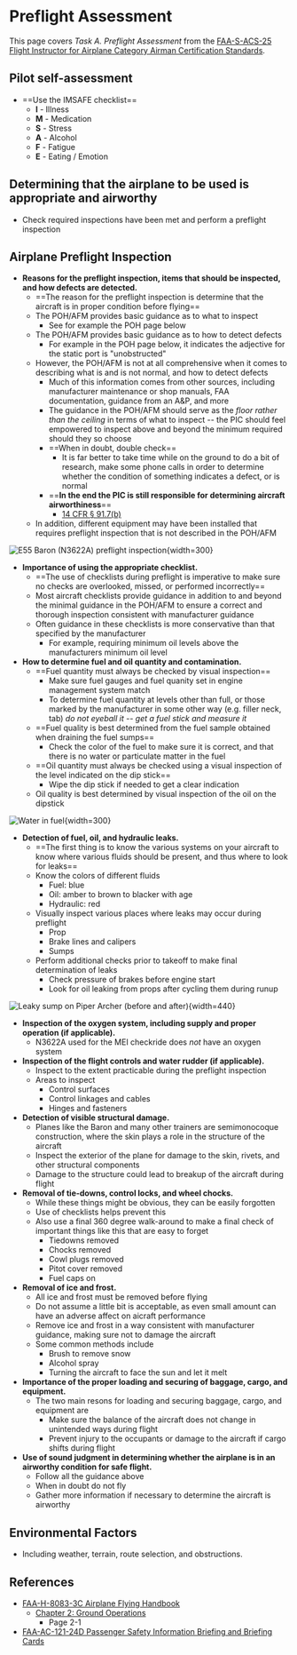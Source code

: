 # Preflight Assessment

This page covers *Task A. Preflight Assessment* from the [FAA-S-ACS-25 Flight Instructor for Airplane Category Airman Certification Standards](https://www.faa.gov/training_testing/testing/acs/cfi_airplane_acs_25.pdf).

## Pilot self-assessment

* ==Use the IMSAFE checklist==
  * **I** - Illness
  * **M** - Medication
  * **S** - Stress
  * **A** - Alcohol
  * **F** - Fatigue
  * **E** - Eating / Emotion

## Determining that the airplane to be used is appropriate and airworthy

* Check required inspections have been met and perform a preflight inspection

## Airplane Preflight Inspection

* **Reasons for the preflight inspection, items that should be inspected, and how defects are detected.**
  * ==The reason for the preflight inspection is determine that the aircraft is in proper condition before flying==
  * The POH/AFM provides basic guidance as to what to inspect
    * See for example the POH page below
  * The POH/AFM provides basic guidance as to how to detect defects
    * For example in the POH page below, it indicates the adjective for the static port is "unobstructed"
  * However, the POH/AFM is not at all comprehensive when it comes to describing what is and is not normal, and how to detect defects
    * Much of this information comes from other sources, including manufacturer maintenance or shop manuals, FAA documentation, guidance from an A&P, and more
    * The guidance in the POH/AFM should serve as the *floor rather than the ceiling* in terms of what to inspect -- the PIC should feel empowered to inspect above and beyond the minimum required should they so choose
    * ==When in doubt, double check==
      * It is far better to take time while on the ground to do a bit of research, make some phone calls in order to determine whether the condition of something indicates a defect, or is normal
    * ==**In the end the PIC is still responsible for determining aircraft airworthiness**==
      * [14 CFR &sect; 91.7(b)](https://www.ecfr.gov/current/title-14/part-91/section-91.7#p-91.7(b))
  * In addition, different equipment may have been installed that requires preflight inspection that is not described in the POH/AFM

![E55 Baron (N3622A) preflight inspection](/img/c55-baron-poh/c55-baron-poh-page-4-4-preflight-inspection.png){width=300}

* **Importance of using the appropriate checklist.**
    * ==The use of checklists during preflight is imperative to make sure no checks are overlooked, missed, or performed incorrectly==
    * Most aircraft checklists provide guidance in addition to and beyond the minimal guidance in the POH/AFM to ensure a correct and thorough inspection consistent with manufacturer guidance
    * Often guidance in these checklists is more conservative than that specified by the manufacturer
      * For example, requiring minimum oil levels above the manufacturers minimum oil level
* **How to determine fuel and oil quantity and contamination.**
    * ==Fuel quantity must always be checked by visual inspection==
      * Make sure fuel gauges and fuel quanity set in engine management system match
      * To determine fuel quantity at levels other than full, or those marked by the manufacturer in some other way (e.g. filler neck, tab) *do not eyeball it -- get a fuel stick and measure it*
    * ==Fuel quality is best determined from the fuel sample obtained when draining the fuel sumps==
      * Check the color of the fuel to make sure it is correct, and that there is no water or particulate matter in the fuel
    * ==Oil quantity must always be checked using a visual inspection of the level indicated on the dip stick==
      * Wipe the dip stick if needed to get a clear indication
    * Oil quality is best determined by visual inspection of the oil on the dipstick

![Water in fuel](/img/water-in-fuel.jpg){width=300}

* **Detection of fuel, oil, and hydraulic leaks.**
    * ==The first thing is to know the various systems on your aircraft to know where various fluids should be present, and thus where to look for leaks==
    * Know the colors of different fluids
      * Fuel: blue
      * Oil: amber to brown to blacker with age
      * Hydraulic: red
    * Visually inspect various places where leaks may occur during preflight
      * Prop
      * Brake lines and calipers
      * Sumps
    * Perform additional checks prior to takeoff to make final determination of leaks
      * Check pressure of brakes before engine start
      * Look for oil leaking from props after cycling them during runup

![Leaky sump on Piper Archer (before and after)](/img/leaky-sump-before-after.jpg){width=440}

* **Inspection of the oxygen system, including supply and proper operation (if applicable).**
    * N3622A used for the MEI checkride does *not* have an oxygen system
* **Inspection of the flight controls and water rudder (if applicable).**
    * Inspect to the extent practicable during the preflight inspection
    * Areas to inspect
      * Control surfaces
      * Control linkages and cables
      * Hinges and fasteners
* **Detection of visible structural damage.**
    * Planes like the Baron and many other trainers are semimonocoque construction, where the skin plays a role in the structure of the aircraft
    * Inspect the exterior of the plane for damage to the skin, rivets, and other structural components
    * Damage to the structure could lead to breakup of the aircraft during flight
* **Removal of tie-downs, control locks, and wheel chocks.**
    * While these things might be obvious, they can be easily forgotten
    * Use of checklists helps prevent this
    * Also use a final 360 degree walk-around to make a final check of important things like this that are easy to forget
      * Tiedowns removed
      * Chocks removed
      * Cowl plugs removed
      * Pitot cover removed
      * Fuel caps on
* **Removal of ice and frost.**
    * All ice and frost must be removed before flying
    * Do not assume a little bit is acceptable, as even small amount can have an adverse affect on aicraft performance
    * Remove ice and frost in a way consistent with manufacturer guidance, making sure not to damage the aircraft
    * Some common methods include
      * Brush to remove snow
      * Alcohol spray
      * Turning the aircraft to face the sun and let it melt
* **Importance of the proper loading and securing of baggage, cargo, and equipment.**
    * The two main resons for loading and securing baggage, cargo, and equipment are
      * Make sure the balance of the aircraft does not change in unintended ways during flight
      * Prevent injury to the occupants or damage to the aircraft if cargo shifts during flight
* **Use of sound judgment in determining whether the airplane is in an airworthy condition for safe flight.**
    * Follow all the guidance above
    * When in doubt do not fly
    * Gather more information if necessary to determine the aircraft is airworthy

## Environmental Factors

* Including weather, terrain, route selection, and obstructions.

## References

* [FAA-H-8083-3C Airplane Flying Handbook](https://www.faa.gov/regulations_policies/handbooks_manuals/aviation/airplane_handbook)
  * [Chapter 2: Ground Operations](https://www.faa.gov/sites/faa.gov/files/regulations_policies/handbooks_manuals/aviation/airplane_handbook/03_afh_ch2.pdf)
    * Page 2-1
* [FAA-AC-121-24D Passenger Safety Information Briefing and Briefing Cards](https://www.faa.gov/regulations_policies/advisory_circulars/index.cfm/go/document.information/documentID/1035568)
